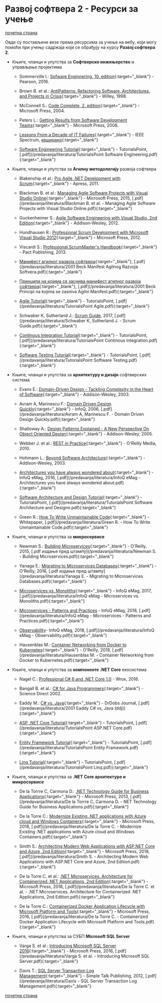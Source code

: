 # Развој софтвера 2 - Ресурси за учење  

[почетна страна](/README.md)

Овде су постављене везе према ресурсима за учење на вебу, који могу помоћи при учењу садржаја који се обрађују на курсу **Развој софтвера 2**.

* Књиге, чланци и упутства за **Софтверско инжењерство** и управљање пројектима  

  * Sommerville I.: [Sofware Enginnering, 10. edition](https://iansommerville.com/software-engineering-book/){:target="_blank"} - Pearson, 2016.

  * Brown B. et al.: [AntiPatterns: Refactoring Software, Architectures, and Projects in Crisis](http://antipatterns.com/briefing/index.htm){:target="_blank"} - Willey, 1998.

  * McConnell S.: [Code Complete, 2. edition](https://www.oreilly.com/library/view/code-complete-second/0735619670/){:target="_blank"} - Microsoft Press, 2004.

  * Peters L.: [Getting Results from Software Development Teams](https://www.oreilly.com/library/view/getting-results-from/9780735623460/){:target="_blank"} - Microsoft Press, 2008.

  * [Lessons From a Decade of IT Failures](https://spectrum.ieee.org/static/lessons-from-a-decade-of-it-failures?utm_campaign=Weekly%20Notification-%20IEEE%20Spectrum%20Tech%20Alert&utm_source=boomtrain&utm_medium=email&utm_term=555a972628fbca1d260da1ba&utm_content=Lessons%20From%20a%20Decade%20of%20IT){:target="_blank"} - IEEE Spectrum, [кеширано](/predavanja/literatura/softverske-greske/README.md){:target="_blank"}

  * [Software Engineering Tutorial](https://www.tutorialspoint.com/software_engineering/index.htm){:target="_blank"} - TutorialsPoint, [.pdf](/predavanja/literatura/TutorialsPoint Software Engineering.pdf){:target="_blank"}

* Књиге, чланци и упутства за **Агилну методологију** развоја софтвера  

  * Blakenship et al.: [Pro Agile .NET Development with Scrum](https://www.apress.com/us/book/9781430235330){:target="_blank"} - Apress, 2011.

  * Blackman B. et al.: [Managing Agile Software Projects with Visual Studio Online](https://blogs.msdn.microsoft.com/microsoft_press/2015/04/09/free-ebook-managing-agile-open-source-software-projects-with-microsoft-visual-studio-online/){:target="_blank"} - Microsoft Press, 2015, [.pdf](/predavanja/literatura/Blackman B. et al. - Managing Agile Software Projects with Visual Studio Online.pdf){:target="_blank"}

  * Guckenheimer S.: [Agile Software Engineering with Visual Studio, 2nd Edition](http://www.pearson.com.au/products/D-G-Guckenheimer-Sam-Loje-Neno/Agile-Software-Engineering-with-Visual-Studio-From-Concept-to-Continuous-Feedback-eBook/9780321675576?R=9780321675576){:target="_blank"} - Addison-Wesley, 2012.

  * Hundhausen R.: [Professional Scrum Development with Microsoft Visual Studio 2012](https://www.pearson.com/us/higher-education/program/Hundhausen-Professional-Scrum-Development-with-Microsoft-Visual-Studio-2012/PGM173629.html){:target="_blank"} - Microsoft Press, 2012.

  * Viscardi S.: [Professional ScrumMaster's Handbook](https://www.packtpub.com/application-development/professional-scrummasters-handbook){:target="_blank"} - Pact Publishing, 2013.

  * [Манифест агилног развоја софтвера](http://agilemanifesto.org/iso/sr/manifesto.html){:target="_blank"}, [.pdf](/predavanja/literatura/2001 Beck Manifest Agilnog Razvoja Softvera.pdf){:target="_blank"}

  * [Принципи на којима се заснива манифест агилног развоја софтвера](http://agilemanifesto.org/iso/sr/principles.html){:target="_blank"}, [.pdf](/predavanja/literatura/2001 Beck Principi na kojima se zasniva Agilni Manifest.pdf){:target="_blank"}

  * [Agile Tutorial](https://www.tutorialspoint.com/agile/index.htm){:target="_blank"} - TutorialsPoint, [.pdf](/predavanja/literatura/TutorialsPoint Agile.pdf){:target="_blank"}

  * Schwaber K, Sutherland J.: [Scrum Guide](https://www.scrumguides.org/docs/scrumguide/v2017/2017-Scrum-Guide-US.pdf), 2017, [.pdf](/predavanja/literatura/Schwaber K, Sutherland J. - Scrum Guide.pdf){:target="_blank"}

  * [Continous Integration Tutorial](https://www.tutorialspoint.com/continuous_integration/index.htm){:target="_blank"} - TutorialsPoint, [.pdf](/predavanja/literatura/TutorialsPoint Continous Integration.pdf){:target="_blank"}

  * [Software Testing Tutorial](https://www.tutorialspoint.com/software_testing/index.htm){:target="_blank"} - TutorialsPoint, [.pdf](/predavanja/literatura/TutorialsPoint Software Testing.pdf){:target="_blank"}

* Књиге, чланци и упутства за **архитектуру и дизајн** софтверских система

  * Evans E.: [Domain-Driven Design - Tackling Complexity in the Heart of Software](http://dddcommunity.org/book/evans_2003/){:target="_blank"} - Addison-Wesley, 2003.

  * Avram A, Marinescu F.: [Domain Driven Design Quickly](https://www.infoq.com/minibooks/domain-driven-design-quickly){:target="_blank"} - InfoQ, 2006, [.pdf](/predavanja/literatura/Avram A, Marinescu F. - Domain Driven Design Quickly.pdf){:target="_blank"}

  * Shalloway A.: [Design Patterns Explained - A New Perspective On Object Oriented Design](https://www.pearson.com/us/higher-education/program/Shalloway-Design-Patterns-Explained-A-New-Perspective-on-Object-Oriented-Design-2nd-Edition/PGM213720.html){:target="_blank"} - Addison-Wesley, 2005.

  * Webber J. et al.: [REST in Practice](http://shop.oreilly.com/product/9780596805838.do){:target="_blank"} - O'Reilly Media, 2010.

  * Hohmann L.: [Beyond Software Architecture](https://martinfowler.com/books/hohmann.html){:target="_blank"} - Addison-Wesley, 2003.

  * [Architectures you have always wondered about](https://www.infoq.com/minibooks/emag-microservice-architectures){:target="_blank"} - InfoQ eMag, 2016, [.pdf](/predavanja/literatura/InfoQ eMag - Architectures you have always wondered about.pdf){:target="_blank"}

  * [Software Architecture and Design Tutorial](https://www.tutorialspoint.com/software_architecture_design/index.htm){:target="_blank"} - TutorialsPoint, [.pdf](/predavanja/literatura/TutorialsPoint Software Architecture and Designn.pdf){:target="_blank"}

  * Green R.: [How To Write Unmaintainable Code](https://www.doc.ic.ac.uk/~susan/475/unmain.html){:target="_blank"} - Whitepaper, [.pdf](/predavanja/literatura/Green R. - How To Write Unmaintainable Code.pdf){:target="_blank"}

* Књиге, чланци и упутства за **микросервисе**

  * Newman S.: [Building Microservices](https://samnewman.io/books/building_microservices/){:target="_blank"} - O'Reilly, 2015, [.pdf издање пред штампу](/predavanja/literatura/Newman S. - Building Microservices.pdf){:target="_blank"}

  * Yanaga Е.: [Migrating to Microservices Databases](https://www.oreilly.com/programming/free/migrating-to-microservice-databases.csp){:target="_blank"} - O'Reilly, 2016, [.pdf издање пред штампу](/predavanja/literatura/Yanaga E. - Migrating to Microservices Databases.pdf){:target="_blank"}

  * [Microservices vs. Monoliths](https://www.infoq.com/minibooks/emag-microservices-monoliths){:target="_blank"} - InfoQ eMag, 2017, [.pdf](/predavanja/literatura/InfoQ eMag - Microservices vs. Monoliths.pdf){:target="_blank"}

  * [Microservices - Patterns and Practices](https://www.infoq.com/minibooks/microservices-patterns-practices) - InfoQ eMag, 2018, [.pdf](/predavanja/literatura/InfoQ eMag - Microservices - Patterns and Practices.pdf){:target="_blank"}

  * [Observability](https://www.infoq.com/minibooks/emag-apm-observability)- InfoQ eMag, 2018, [.pdf](/predavanja/literatura/InfoQ eMag - Observability.pdf){:target="_blank"}

  * Hausenblas M.: [Container Networking from Docker to Kubernetes](http://mhausenblas.info/){:target="_blank"} - O'Reilly, 2018, [.pdf](/predavanja/literatura/Hausenblas M. - Container Networking from Docker to Kubernetes.pdf){:target="_blank"}

* Књиге, чланци и упутства за **компоненте .NET Core** екосистема

  * Nagel C.: [Professional C# 6 and .NET Core 1.0](http://www.wrox.com/WileyCDA/WroxTitle/Professional-C-6-and-NET-Core-1-0.productCd-111909660X.html) - Wrox, 2016.

  * Bangall B. et al.: [C# for Java Programmers](https://www.sciencedirect.com/book/9781931836548/c-for-java-programmers#book-info){:target="_blank"} - Science Direct 2002.

  * Eaddy M.: [C# vs. Java](http://www.drdobbs.com/windows/c-versus-java/184404487){:target="_blank"} - DrDobs Journal, [.pdf](/predavanja/literatura/2001 Eaddy C# vs, Java (ddj)){:target="_blank"}
  
  * [ASP .NET Core Tutorial](https://www.tutorialspoint.com/asp.net_core/index.htm){:target="_blank"} - TutorialsPoint, [.pdf](/predavanja/literatura/TutorialsPoint ASP.NET Core.pdf){:target="_blank"}

  * [Entity Framework Tutorial](http://www.tutorialspoint.com/entity_framework/){:target="_blank"} - TutorialsPoint, [.pdf](/predavanja/literatura/TutorialsPoint Entity Framework.pdf){:target="_blank"}

  * [Linq Tutorial](http://www.tutorialspoint.com/linq/){:target="_blank"} - TutorialsPoint, [.pdf](/predavanja/literatura/TutorialsPoint Linq.pdf){:target="_blank"}

* Књиге, чланци и упутства за **.NET Core архитектуре и микросервисе**

  * De la Torrre C, Carmona D.: [.NET Technology Guide for Business Applications](https://blogs.msdn.microsoft.com/microsoft_press/2013/11/13/free-ebook-net-technology-guide-for-business-applications/){:target="_blank"} - Microsoft Press, 2013, [.pdf](/predavanja/literatura/De la Torrre C, Carmona D. - NET Technology Guide for Business Applications.pdf){:target="_blank"}

  * De la Torre C.: [Modernize Existing .NET applications with Azure cloud and Windows Containers](https://docs.microsoft.com/en-us/dotnet/standard/modernize-with-azure-and-containers/){:target="_blank"} - Microsoft Press, 2018, [.pdf](/predavanja/literatura/De la Torre C. - Modernize Existing .NET applications with Azure cloud and Windows Containers.pdf){:target="_blank"}

  * Smith S.: [Architecting Modern Web Applications with ASP.NET Core and Azure, 2nd Edition](https://docs.microsoft.com/en-us/dotnet/standard/modern-web-apps-azure-architecture/){:target="_blank"} - Microsoft Press, 2018, [.pdf](/predavanja/literatura/Smith S. - Architecting Modern Web Applications with ASP.NET Core and Azure, 2nd Edition.pdf){:target="_blank"}

  * De la Torre C. et al.: [.NET Microservices. Architecture for Containerized .NET Applications, 2nd Edition](https://docs.microsoft.com/en-us/dotnet/standard/microservices-architecture/){:target="_blank"} - Microsoft Press, 2018, [.pdf](/predavanja/literatura/De la Torre C. et al. - .NET Microservices. Architecture for Containerized .NET Applications, 2nd Edition.pdf){:target="_blank"}

  * De la Torre C.: [Containerized Docker Application Lifecycle with Microsoft Platform and Tools](https://blogs.msdn.microsoft.com/microsoft_press/2016/12/07/free-ebook-containerized-docker-applications-lifecycle-with-microsoft-tools-and-platform/){:target="_blank"} - Microsoft Press, 2016, [.pdf](/predavanja/literatura/De la Torre C. - Containerized Docker Application Lifecycle with Microsoft Platform and Tools.pdf){:target="_blank"}

* Књиге, чланци и упутства за СУБП **Microsoft SQL Server**

  * Varga S. et al.: [Introducing Microsoft SQL Server 2016](https://blogs.msdn.microsoft.com/microsoft_press/2016/02/02/free-ebook-introducing-microsoft-sql-server-2016-mission-critical-applications-deeper-insights-hyperscale-cloud-preview-2/){:target="_blank"} - Microsoft Press, 2016, [.pdf](/predavanja/literatura/Varga S. et al. - Introducing Microsoft SQL Server.pdf){:target="_blank"}

  * Davis T.: [SQL Server Transaction Log Management](https://www.red-gate.com/simple-talk/books/sql-books/sql-server-transaction-log-management-by-tony-davis-and-gail-shaw/){:target="_blank"} - Simple Talk Publishing, 2012, [.pdf](/predavanja/literatura/Davis - SQL Server Transaction Log Management.pdf){:target="_blank"}

[почетна страна](/README.md)